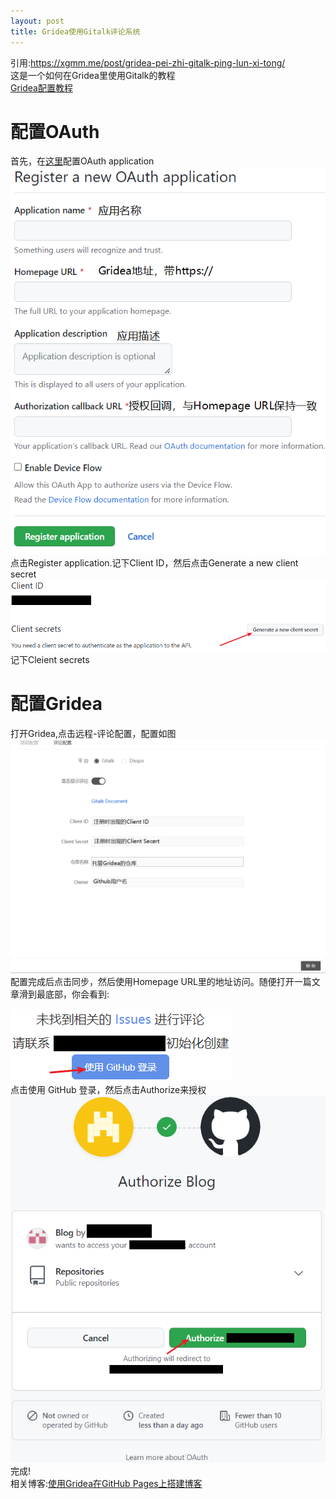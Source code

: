 ```yaml
---
layout: post
title: Gridea使用Gitalk评论系统
---
```

引用:https://xgmm.me/post/gridea-pei-zhi-gitalk-ping-lun-xi-tong/  
这是一个如何在Gridea里使用Gitalk的教程  
[Gridea配置教程](https://gridea.dev/gridea-start/)
# 配置OAuth
首先，在[这里](https://github.com/settings/applications/new)配置OAuth application  
![OAuth](/assets/gridea-gitalk/OAuth.png)  
点击Register application.记下Client ID，然后点击Generate a new client secret  
![Generate](/assets/gridea-gitalk/Generate.png)  
记下Cleient secrets
# 配置Gridea
打开Gridea,点击远程-评论配置，配置如图  
![Gridea](/assets/gridea-gitalk/Gridea.png)  
配置完成后点击同步，然后使用Homepage URL里的地址访问。随便打开一篇文章滑到最底部，你会看到:

![bind](/assets/gridea-gitalk/bind.png)  
点击使用 GitHub 登录，然后点击Authorize来授权  
![Authorize](/assets/gridea-gitalk/Authorize.png)  
完成!  
相关博客:[使用Gridea在GitHub Pages上搭建博客](Gridea-on-GitHub-Pages)
